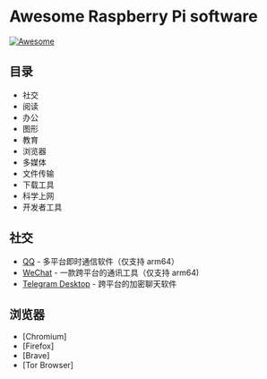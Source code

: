 # Awesome Raspberry Pi software

<p align="left">
<a href="https://github.com/sindresorhus/awesome"><img alt="Awesome" 
src="https://cdn.rawgit.com/sindresorhus/awesome/d7305f38d29fed78fa85652e3a63e154dd8e8829/media/badge.svg" /></a>
</p>

## 目录
- 社交
- 阅读
- 办公
- 图形
- 教育
- 浏览器
- 多媒体
- 文件传输
- 下载工具
- 科学上网
- 开发者工具

## 社交
- [QQ](https://im.qq.com/linuxqq/index.html) - 多平台即时通信软件（仅支持 arm64）
- [WeChat](https://gitee.com/openfans-community/debian-pi-aarch64-apps/tree/master/apps/wechat) - 一款跨平台的通讯工具（仅支持 arm64)
- [Telegram Desktop](https://snapcraft.io/telegram-desktop) - 跨平台的加密聊天软件

## 浏览器
- [Chromium]
- [Firefox]
- [Brave]
- [Tor Browser]
